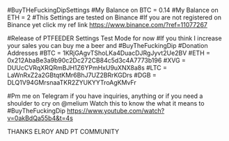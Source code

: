 #BuyTHeFuckingDipSettings
#My Balance on BTC = 0.14
#My Balance on ETH = 2
#This Settings are tested on Binance
#If you are not registered on Binance yet click my ref link https://www.binance.com/?ref=11077267

#Release of PTFEEDER Settings Test Mode for now
#If you think I increase your sales you can buy me a beer and #BuyTheFuckingDip
#Donation Addresses
#BTC = 1KRjGAgvTShoLKa4DuacDJRgJyvt2Ue2BV
#ETH = 0x212AbaBe3a9b90c2Dc272CB84c5d3c4A7773b196
#XVG = DUUcCVRqXRQRmBJH1Z6YPmHxU9uXNX8a8s
#LTC = LaWnRxZ2a2GBtqtKMr6BhJ7UZ2BRrKGDrs
#DGB = DLQ1V94GMrsnaaTKR2ZYUKYYTroAgKMvFr

#Pm me on Telegram if you have inquiries, anything or if you need a shoulder to cry on @melium
Watch this to know the what it means to #BuyTheFuckingDip https://www.youtube.com/watch?v=0akBdQa55b4&t=4s

THANKS ELROY AND PT COMMUNITY

